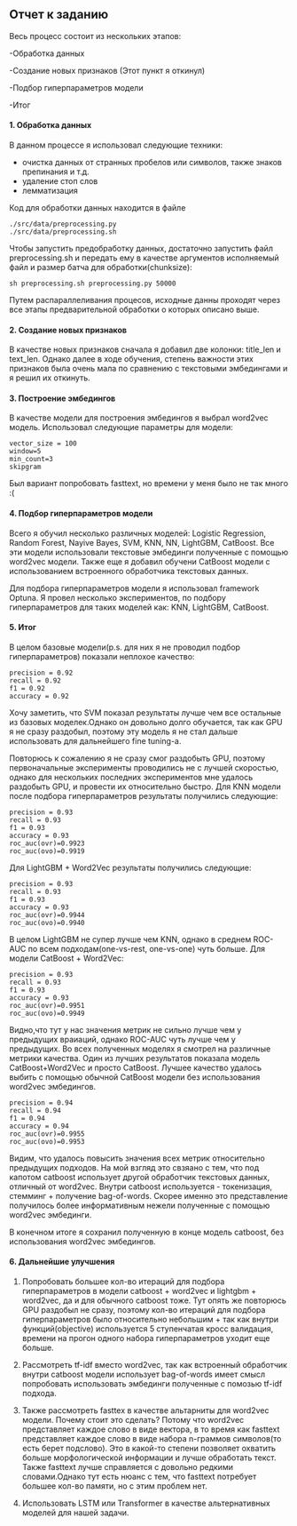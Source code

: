 ## Отчет к заданию

Весь процесс состоит из нескольких этапов:

-Обработка данных

-Создание новых признаков (Этот пункт я откинул)

-Подбор гиперпараметров модели

-Итог

#### 1. Обработка данных
В данном процессе я использовал следующие техники:
- очистка данных от странных пробелов или символов, также знаков препинания и т.д.
- удаление стоп слов
- лемматизация

Код для обработки данных находится в файле
```
./src/data/preprocessing.py
./src/data/preprocessing.sh
```
Чтобы запустить предобработку данных, достаточно запустить файл preprocessing.sh и передать ему в качестве аргументов исполняемый файл и  размер батча для обработки(chunksize):
```
sh preprocessing.sh preprocessing.py 50000
```
Путем распараллеливания процесов, исходные данны проходят через все этапы предварительной обработки о которых описано выше.
#### 2. Создание новых признаков

В качестве новых признаков сначала я добавил две колонки: title_len и text_len. Однако далее в ходе обучения, степень важности этих признаков была очень мала по сравнению с текстовыми эмбедингами и я решил их откинуть.

#### 3. Построение эмбедингов

В качестве модели для построения эмбедингов я выбрал word2vec модель. Использовал следующие параметры для модели:
```
vector_size = 100
window=5
min_count=3
skipgram
```
Был вариант попробовать fasttext, но времени у меня было не так много :(

#### 4. Подбор гиперпараметров модели
Всего я обучил несколько различных моделей:
Logistic Regression, Random Forest, Nayive Bayes, SVM, KNN, NN, LightGBM, CatBoost. Все эти модели использовали текстовые эмбединги полученные с помощью word2vec модели.
Также еще я добавил обучени CatBoost модели с использованием встроенного обработчика текстовых данных.

Для подбора гиперпараметров модели я использовал framework Optuna. Я провел несколько экспериментов, по подбору гиперпараметров для таких моделей как: KNN, LightGBM, CatBoost.


#### 5. Итог
В целом базовые модели(p.s. для них я не проводил подбор гиперпараметров) показали неплохое качество:
```
precision = 0.92
recall = 0.92
f1 = 0.92
accuracy = 0.92
```
Хочу заметить, что SVM показал результаты лучше чем все остальные из базовых моделек.Однако он довольно долго обучается, так как GPU я не сразу раздобыл, поэтому эту модель я не стал дальше использовать для дальнейшего fine tuning-а.

Повторюсь к сожалению я не сразу смог раздобыть GPU, поэтому первоначальные эксперименты проводились не с лучшей скоростью, однако для нескольких последних экспериментов мне удалось раздобыть GPU, и провести их относительно
быстро.
Для KNN модели после подбора гиперпараметров результаты получились следующие:
```
precision = 0.93
recall = 0.93
f1 = 0.93
accuracy = 0.93
roc_auc(ovr)=0.9923
roc_auc(ovo)=0.9919
```
Для LightGBM + Word2Vec результаты получились следующие:
```
precision = 0.93
recall = 0.93
f1 = 0.93
accuracy = 0.93
roc_auc(ovr)=0.9944
roc_auc(ovo)=0.9940
```
В целом LightGBM не супер лучше чем KNN, однако в среднем ROC-AUC по всем подходам(one-vs-rest, one-vs-one) чуть больше.
Для модели CatBoost + Word2Vec:
```
precision = 0.93
recall = 0.93
f1 = 0.93
accuracy = 0.93
roc_auc(ovr)=0.9951
roc_auc(ovo)=0.9949
```
Видно,что тут у нас значения метрик не сильно лучше чем у предыдущих враиаций, однако ROC-AUC чуть лучше чем у предыдущих.
Во всех полученных моделях я смотрел на различные метрики качества.
Один из лучших результатов показала модель CatBoost+Word2Vec и просто CatBoost.
Лучшее качество удалось выбить с помощью обычной CatBoost модели без использования word2vec эмбедингов.
```
precision = 0.94
recall = 0.94
f1 = 0.94
accuracy = 0.94
roc_auc(ovr)=0.9955
roc_auc(ovo)=0.9953
```
Видим, что удалось повысить значения всех метрик относительно предыдущих подходов.
На мой взгляд это свзяано с тем, что под капотом catboost использует другой обработчик текстовых данных, отличный от word2vec. Внутри catboost используется - токенизация, стемминг + получение bag-of-words. Скорее именно это представление получилось более информативным нежели полученные с помощью word2vec эмбединги.

В конечном итоге я сохранил полученную в конце модель catboost, без использования word2vec эмбедингов.

#### 6. Дальнейшие улучшения

1) Попробовать большее кол-во итераций для подбора гиперпараметров в модели catboost + word2vec и lightgbm + word2vec, да и для обычного catboost тоже. Тут опять же повторюсь GPU раздобыл не сразу, поэтому кол-во итераций для подбора гиперпараметров было относительно небольшим + так как внутри функций(objective) используется 5 ступенчатая кросс валидация, времени на прогон одного набора гиперпараметров уходит еще больше.

2) Рассмотреть tf-idf вместо word2vec, так как встроенный обработчик внутри catboost модели использует bag-of-words имеет смысл попробовать использовать эмбединги полученные с помозью tf-idf подхода.

3) Также рассмотреть fasttex в качестве альтарниты для word2vec модели. Почему стоит это сделать?
Потому что word2vec представляет каждое слово в виде вектора, в то время как fasttext представляет каждое слово в виде набора n-граммов символов(то есть берет подслово). Это в какой-то степени позволяет охватить больше морфологической информации и лучше обработать текст. Также fasttext лучше справляется с довольно редкими словами.Однако тут есть нюанс с тем, что fasttext потребует большее кол-во памяти, но с этим проблем нет.

4) Использовать LSTM или Transformer в качестве альтернативных моделей для нашей задачи.
